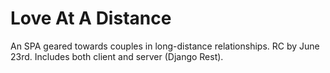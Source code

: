# Love At A Distance

An SPA geared towards couples in long-distance relationships. RC by June 23rd.
Includes both client and server (Django Rest).
